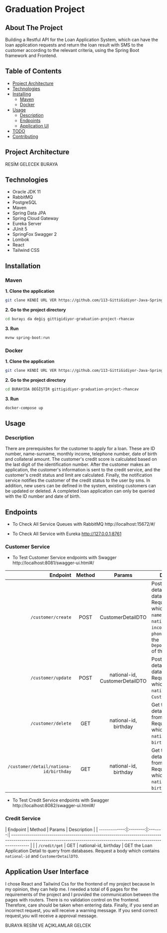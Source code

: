 
# Graduation Project 

## About The Project 

Building a Restful API for the Loan Application System, which can have the loan application requests and return the loan result with SMS to the customer according to the relevant criteria, using the Spring Boot framework and Frontend.

## Table of Contents
- [Project Architecture](#project-architecture)
- [Technologies](#technologies)
- [Installing](#installing)
    - [Maven](#maven)
    - [Docker](#docker)
- [Usage](#usage)
    - [Description](#description)
    - [Endpoints](#endpoints)
    - [Application UI](#application-ui)
- [TODO](#todo)
- [Contributing](#contributing)
## Project Architecture

RESİM GELECEK BURAYA

## Technologies
- Oracle JDK 11
- RabbitMQ
- PostgreSQL
- Maven
- Spring Data JPA
- Spring Cloud Gateway
- Eureka Server
- JUnit 5
- SpringFox Swagger 2
- Lombok
- React
- Tailwind CSS

## Installation

### Maven
**1. Clone the application**

```bash
git clone KENDİ URL VER https://github.com/113-GittiGidiyor-Java-Spring-Bootcamp/gittigidiyor-graduation-project-rhancav
```
**2. Go to the project directory**
```bash
cd burayı da değiş gittigidiyor-graduation-project-rhancav
```
**3. Run**
```bash
mvnw spring-boot:run
```
### Docker
**1. Clone the application**

```bash
git clone KENDİ URL VER https://github.com/113-GittiGidiyor-Java-Spring-Bootcamp/gittigidiyor-graduation-project-rhancav
```
**2. Go to the project directory**
```bash
cd BURAYIDA DEĞİŞTİR gittigidiyor-graduation-project-rhancav
```
**3. Run**
```bash
docker-compose up
```
## Usage

### Description
There are prerequisites for the customer to apply for a loan. These are ID number, name-surname, monthly income, telephone number, date of birth and collateral amount.
The customer's credit score is calculated based on the last digit of the identification number.
After the customer makes an application, the customer's information is sent to the credit service, and the customer's credit status and limit are calculated.
Finally, the notification service notifies the customer of the credit status to the user by sms.
In addition, new users can be defined in the system, existing customers can be updated or deleted.
A completed loan application can only be queried with the ID number and date of birth.

## Endpoints

- To Check All Service Queues with RabbitMQ http://localhost:15672/#/

- To Check All Service with Eureka http://127.0.0.1:8761

### Customer Service

- To Test Customer Service endpoints with Swagger http://localhost:8081/swagger-ui.html#/

| Endpoint | Method |  Params | Description                                                                                                                                                           |
| -------------:|:--------:|:-------:| --------------------------------------------------------------------------------------------------------------------------------------------------------------------- |
|    `/customer/create` | POST | CustomerDetailDTO | Post the Customer detail to save databases. Request a body which contains `name`, `lastName`, `national-id`, `income`, `birthday`, `phoneNumber` and the `DepositDetailDTO` of the customer.                                                              |
|    `/customer/update` | POST | national-id, CustomerDetailDTO | Post the Customer detail to update databases. Request a body which contains `national-id` and  `CustomerDetailDTO`.
|    `/customer/delete` | GET | national-id, birthday  | Get the Customer detail to delete from databases. Request a body which contains `national-id` and  `birthday`.
|    `/customer/detail/nationa-id/birthday` | GET | national-id, birthday  |  Get the Customer detail to query from databases. Request a body which contains `national-id` and  `birthday`.                                                                 |

- To Test Credit Service endpoints with Swagger http://localhost:8082/swagger-ui.html#/

### Credit Service

| Endpoint | Method |  Params | Description                                                                                                                                                           |
| -------------:|:--------:|:-------:| --------------------------------------------------------------------------------------------------------------------------------------------------------------------- |                                                          |
|    `/credit/get` | GET | national-id, birthday | GET the Loan Application Detail to query from databases. Request a body which contains `national-id` and  `CustomerDetailDTO`.

## Application User Interface

I chose React and Tailwind Css for the frontend of my project because In my opinion, they can help me. 
I needed a total of 6 pages for the requirements of the project and I provided the communication between the pages with routers. 
There is no validation control on the frontend. Therefore, care should be taken when entering data.
Finally, if you send an incorrect request, you will receive a warning message. If you send correct request,you will receive a approval message.

BURAYA RESİM VE AÇIKLAMLAR GELCEK